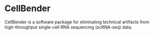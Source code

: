 # CellBender
CellBender is a software package for eliminating technical artifacts from high-throughput single-cell RNA sequencing (scRNA-seq) data.
